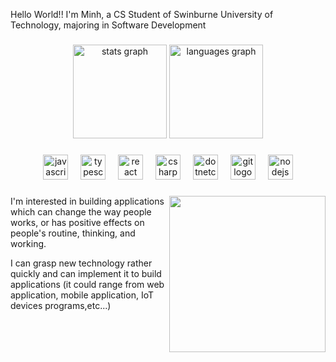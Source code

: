 <p align="left">Hello World!! I'm Minh, a CS Student of Swinburne University of Technology, majoring in Software Development</p>

###

<div align="center">
  <img src="https://github-readme-stats.vercel.app/api?username=MinhNguyen312&hide_title=false&hide_rank=false&show_icons=true&include_all_commits=true&count_private=true&disable_animations=false&theme=dracula&locale=en&hide_border=false&order=1" height="150" alt="stats graph"  />
  <img src="https://github-readme-stats.vercel.app/api/top-langs?username=MinhNguyen312&locale=en&hide_title=false&layout=compact&card_width=320&langs_count=5&theme=dracula&hide_border=false&order=2" height="150" alt="languages graph"  />
</div>

###

<div align="center">
  <img src="https://cdn.jsdelivr.net/gh/devicons/devicon/icons/javascript/javascript-original.svg" height="40" alt="javascript logo"  />
  <img width="12" />
  <img src="https://cdn.jsdelivr.net/gh/devicons/devicon/icons/typescript/typescript-original.svg" height="40" alt="typescript logo"  />
  <img width="12" />
  <img src="https://cdn.jsdelivr.net/gh/devicons/devicon/icons/react/react-original.svg" height="40" alt="react logo"  />
  <img width="12" />
  <img src="https://cdn.jsdelivr.net/gh/devicons/devicon/icons/csharp/csharp-original.svg" height="40" alt="csharp logo"  />
  <img width="12" />
  <img src="https://cdn.jsdelivr.net/gh/devicons/devicon/icons/dotnetcore/dotnetcore-original.svg" height="40" alt="dotnetcore logo"  />
  <img width="12" />
  <img src="https://cdn.jsdelivr.net/gh/devicons/devicon/icons/git/git-original.svg" height="40" alt="git logo"  />
  <img width="12" />
  <img src="https://cdn.jsdelivr.net/gh/devicons/devicon/icons/nodejs/nodejs-original.svg" height="40" alt="nodejs logo"  />
</div>

###

<img align="right" height="250" src="https://external-content.duckduckgo.com/iu/?u=https%3A%2F%2Fstorage.ko-fi.com%2Fcdn%2Fuseruploads%2Fdisplay%2F6c07fe37-8663-4b42-b3cd-53d41f037e95_snorlaxyawnmascot.gif&f=1&nofb=1&ipt=5ed5d58996a9930de46de81f2fdccc769a16ef8b3ff47f78c376432403aca716&ipo=images"  />

###

<p align="left">I'm interested in building applications which can change the way people works, or has positive effects on people's routine, thinking, and working.</p>
<p align="left">I can grasp new technology rather quickly and can implement it to build applications (it could range from web application, mobile application, IoT devices programs,etc...)</p>

###
